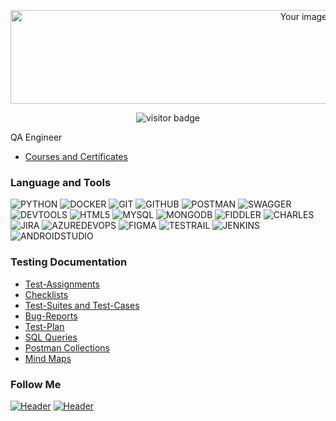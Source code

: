 <p align="center">
  <img src="https://media4.giphy.com/media/v1.Y2lkPTc5MGI3NjExMm1mcHNxenVmZzdnYjQ5dGdsN2N2czkyejN1YXBkMnEweGk0cmg0MiZlcD12MV9pbnRlcm5hbF9naWZfYjlfaWQmY3Q9Zw/QpVUMRUJGokfqXyfa1/giphy.gif" alt="Your image description" width="1000" height="150">
</p>

<p align="center">
    <img src="https://visitor-badge.laobi.icu/badge?page_id=Badx86.Badx86&left_text=My%20Profile%20Visitors" alt="visitor badge">
</p>


QA Engineer 
- [Courses and Certificates](https://www.linkedin.com/in/stanislav-osipov89/details/certifications/)
### Language and Tools

![PYTHON](https://img.shields.io/badge/python-black?style=for-the-badge&logo=python)
![DOCKER](https://img.shields.io/badge/-DOCKER-090909?style=for-the-badge&logo=DOCKER&logocolor=F24E1E)
![GIT](https://img.shields.io/badge/-GIT-090909?style=for-the-badge&logo=git&logocolor=F24E1E)
![GITHUB](https://img.shields.io/badge/Github-090909?style=for-the-badge&logo=github&logoColor=8cc4d7)
![POSTMAN](https://img.shields.io/badge/Postman-090909?style=for-the-badge&logo=postman&logoColor=f76935)
![SWAGGER](https://img.shields.io/badge/Swagger-090909?style=for-the-badge&logo=swagger&logoColor=7ede2b)
![DEVTOOLS](https://img.shields.io/badge/DevTools-090909?style=for-the-badge&logo=googlechrome&logoColor=2674f2)
![HTML5](https://img.shields.io/badge/-html5-090909?style=for-the-badge&logo=html5&logocolor=#E34F26)
![MYSQL](https://img.shields.io/badge/MySQL-090909?style=for-the-badge&logo=mysql&logoColor=00618a)
![MONGODB](https://img.shields.io/badge/MongoDB-090909?style=for-the-badge&logo=mongodb&logoColor=4aa73c)
![FIDDLER](https://img.shields.io/badge/Fiddler-090909?style=for-the-badge&logo=fiddler&logoColor=8cc4d7)
![CHARLES](https://img.shields.io/badge/CharlesProxy-090909?style=for-the-badge&logo=charlesproxy&logoColor=8cc4d7)
![JIRA](https://img.shields.io/badge/Jira-090909?style=for-the-badge&logo=jira&logoColor=136be1)
![AZUREDEVOPS](https://img.shields.io/badge/AzureDevops-090909?style=for-the-badge&logo=azuredevops&logoColor=0074d0)
![FIGMA](https://img.shields.io/badge/Figma-090909?style=for-the-badge&logo=figma&logoColor=7d5fa6)
![TESTRAIL](https://img.shields.io/badge/-testrail-090909?style=for-the-badge&logo=testrail&logocolor=65C179)
![JENKINS](https://img.shields.io/badge/Jenkins-090909?style=for-the-badge&logo=jenkins&logoColor=f7f7f7)
![ANDROIDSTUDIO](https://img.shields.io/badge/AndroidStudio-090909?style=for-the-badge&logo=androidstudio&logoColor=3ad07d)

### Testing Documentation
- [Test-Assignments](https://github.com/Badx86/Test-assignments)
- [Checklists](https://github.com/Badx86/Checklists)
- [Test-Suites and Test-Cases](https://github.com/Badx86/Test-Suites-and-Test-Cases)
- [Bug-Reports](https://github.com/Badx86/Bug-Reports)
- [Test-Plan](https://drive.google.com/file/d/1SFSsskNMEVJAX7Sy9FJAFqX4I8A47l_X/view?usp=sharing)
- [SQL Queries](https://github.com/Badx86/SQL-Queries)
- [Postman Collections](https://github.com/Badx86/Postman-Collections)
- [Mind Maps](https://github.com/Badx86/Site-Maps)

### Follow Me
[![Header](https://img.shields.io/badge/Telegram-090909?style=for-the-badge&logo=telegram&logoColor=31a5db)](https://t.me/badx86)
[![Header](https://img.shields.io/badge/Linkedin-090909?style=for-the-badge&logo=linkedin&logoColor=0073b1)](https://www.linkedin.com/in/stanislav-osipov89/)
